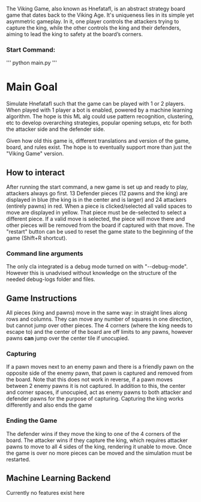 The Viking Game, also known as Hnefatafl, is an abstract strategy board game that dates back to the Viking Age. It's uniqueness lies in its simple yet asymmetric gameplay. In it, one  player controls the attackers trying to capture the king, while the other controls the king and their defenders, aiming to lead the king to safety at the board’s corners.

### Start Command:
'''
python main.py
'''

# Main Goal
Simulate Hnefatafl such that the game can be played with 1 or 2 players. When played with 1 player a bot is enabled, powered by a machine learning algorithm. The hope is this ML alg could use pattern recognition, clustering, etc to develop overarching strategies, popular opening setups, etc for both the attacker side and the defender side.

Given how old this game is, different translations and version of the game, board, and rules exist. The hope is to eventually support more than just the "Viking Game" version.

## How to interact
After running the start command, a new game is set up and ready to play, attackers always go first. 13 Defender pieces (12 pawns and the king) are displayed in blue (the king is in the center and is larger) and 24 attackers (entirely pawns) in red. When a piece is clicked/selected all valid spaces to move are displayed in yellow. That piece must be de-selected to select a different piece. If a valid move is selected, the piece will move there and other pieces will be removed from the board if captured with that move. The "restart" button can be used to reset the game state to the beginning of the game (Shift+R shortcut).

### Command line arguments
The only cla integrated is a debug mode turned on with "--debug-mode". However this is unadvised without knowledge on the structure of the needed debug-logs folder and files.

## Game Instructions
All pieces (king and pawns) move in the same way: in straight lines along rows and columns. They can move any number of squares in one direction, but cannot jump over other pieces.
The 4 corners (where the king needs to escape to) and the center of the board are off limits to any pawns, however pawns **can** jump over the center tile if unocupied.
### Capturing
If a pawn moves next to an enemy pawn and there is a friendly pawn on the opposite side of the enemy pawn, that pawn is captured and removed from the board. Note that this does not work in reverse, if a pawn moves between 2 enemy pawns it is not captured. In addition to this, the center and corner spaces, if unocupied, act as enemy pawns to both attacker and defender pawns for the purpose of capturing. Capturing the king works differently and also ends the game
### Ending the Game
The defender wins if they move the king to one of the 4 corners of the board. The attacker wins if they capture the king, which requires attacker pawns to move to all 4 sides of the king, rendering it unable to move.
Once the game is over no more pieces can be moved and the simulation must be restarted.

## Machine Learning Backend
Currently no features exist here